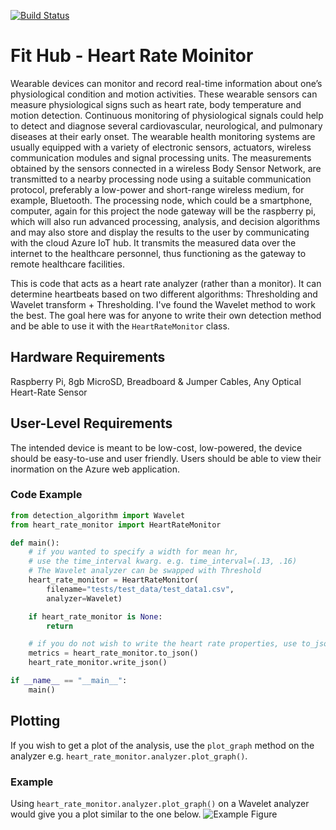 [![Build Status](https://travis-ci.com/AznStevy/Heart-Rate-Monitor.svg?branch=master)](https://travis-ci.com/AznStevy/Heart-Rate-Monitor)

# Fit Hub - Heart Rate Moinitor
Wearable devices can monitor and record real-time information about one’s physiological condition and motion activities. These wearable sensors can measure physiological signs such as heart rate, body temperature and motion detection. Continuous monitoring of physiological signals could help to detect and diagnose several cardiovascular, neurological, and pulmonary diseases at their early onset. The wearable health monitoring systems are usually equipped with a variety of electronic sensors, actuators, wireless communication modules and signal processing units.  The measurements obtained by the sensors connected in a wireless Body Sensor Network, are transmitted to a nearby processing node using a suitable communication protocol, preferably a low-power and short-range wireless medium, for example, Bluetooth. The processing node, which could be a smartphone, computer, again for this project the node gateway will be the raspberry pi, which will also run advanced processing, analysis, and decision algorithms and may also store and display the results to the user by communicating with the cloud Azure IoT hub. It transmits the measured data over the internet to the healthcare personnel, thus functioning as the gateway to remote healthcare facilities.

This is code that acts as a heart rate analyzer (rather than a monitor). It can determine heartbeats based on two different algorithms: Thresholding and Wavelet transform + Thresholding. I've found the Wavelet method to work the best. The goal here was for anyone to write their own detection method and be able to use it with the `HeartRateMonitor` class.
## Hardware Requirements
Raspberry Pi, 8gb MicroSD, Breadboard & Jumper Cables, Any Optical Heart-Rate Sensor

## User-Level Requirements
The intended device is meant to be low-cost, low-powered, the device should be easy-to-use and user friendly. Users should be able to view their inormation on the Azure web application.

### Code Example 
```python
from detection_algorithm import Wavelet
from heart_rate_monitor import HeartRateMonitor

def main():
    # if you wanted to specify a width for mean hr,
    # use the time_interval kwarg. e.g. time_interval=(.13, .16)
    # The Wavelet analyzer can be swapped with Threshold
    heart_rate_monitor = HeartRateMonitor(
        filename="tests/test_data/test_data1.csv",
        analyzer=Wavelet)

    if heart_rate_monitor is None:
        return

    # if you do not wish to write the heart rate properties, use to_json()
    metrics = heart_rate_monitor.to_json()
    heart_rate_monitor.write_json()

if __name__ == "__main__":
    main()
```


## Plotting
If you wish to get a plot of the analysis, use the `plot_graph` method on the analyzer e.g. `heart_rate_monitor.analyzer.plot_graph()`.

### Example
Using `heart_rate_monitor.analyzer.plot_graph()` on a Wavelet analyzer would give you a plot similar to the one below.
![Example Figure](https://i.imgur.com/vvmEqRl.png)

